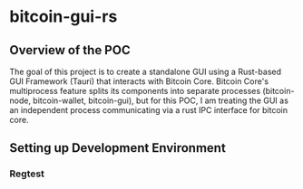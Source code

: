 <!-- # Tauri + React + Typescript

This template should help get you started developing with Tauri, React and Typescript in Vite.

## Recommended IDE Setup

- [VS Code](https://code.visualstudio.com/) + [Tauri](https://marketplace.visualstudio.com/items?itemName=tauri-apps.tauri-vscode) + [rust-analyzer](https://marketplace.visualstudio.com/items?itemName=rust-lang.rust-analyzer) -->

# bitcoin-gui-rs

## Overview of the POC

The goal of this project is to create a standalone GUI using a Rust-based GUI Framework (Tauri) that interacts with Bitcoin Core. Bitcoin Core's multiprocess feature splits its components into separate processes (bitcoin-node, bitcoin-wallet, bitcoin-gui), but for this POC, I am treating the GUI as an independent process communicating via a rust IPC interface for bitcoin core.

## Setting up Development Environment
### Regtest
